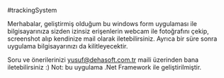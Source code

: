 #trackingSystem

Merhabalar, geliştirmiş olduğum bu windows form uygulaması ile bilgisayarınıza sizden izinsiz erişenlerin webcam ile fotoğrafını çekip, screenshot alıp kendinize mail olarak iletebilirsiniz.
Ayrıca bir süre sonra uygulama bilgisayarınızı da kilitleyecektir.

Soru ve önerilerinizi yusuf@dehasoft.com.tr maili üzerinden bana iletebilirsiniz :)
Not: bu uygulama .Net Framework ile geliştirilmiştir.
